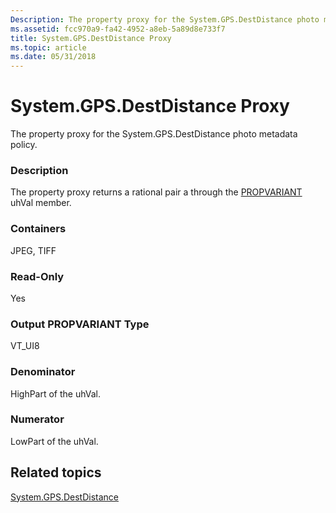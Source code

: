 ```yaml
---
Description: The property proxy for the System.GPS.DestDistance photo metadata policy.
ms.assetid: fcc970a9-fa42-4952-a8eb-5a89d8e733f7
title: System.GPS.DestDistance Proxy
ms.topic: article
ms.date: 05/31/2018
---
```


# System.GPS.DestDistance Proxy

The property proxy for the System.GPS.DestDistance photo metadata policy.

### Description

The property proxy returns a rational pair a through the [PROPVARIANT](/windows/win32/api/propidlbase/ns-propidlbase-propvariant) uhVal member.

### Containers

JPEG, TIFF

### Read-Only

Yes

### Output PROPVARIANT Type

VT\_UI8

### Denominator

HighPart of the uhVal.

### Numerator

LowPart of the uhVal.

## Related topics

<dl> <dt>

[System.GPS.DestDistance](../properties/props-system-gps-destdistance.md)
</dt> </dl>

 

 